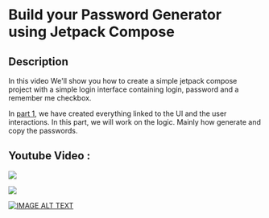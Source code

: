 # Build your Password Generator using Jetpack Compose

## Description
In this video We'll show you how to create a simple jetpack compose project with a simple login interface containing login, password and a remember me checkbox.

In [part 1](https://github.com/Anass-ABEA/Jetpack-Compose-Password-Generator/tree/part_1/), we have created everything linked to the UI and the user interactions. In this part, we will work on the logic. Mainly how generate and copy the passwords.

## Youtube Video :
[<img src="https://img.shields.io/badge/youtube-%23FF0000.svg?&style=for-the-badge&logo=youtube&logoColor=white" target="_bank"/>](https://youtu.be/_d-1-O46b90)

[<img src="https://img.shields.io/badge/medium-black.svg?&style=for-the-badge&logo=medium&logoColor=white" target="_bank"/>](https://medium.com/@WhiteBatCodes/create-your-password-generator-in-jetpack-compose-interface-44959b8e1551)


[![IMAGE ALT TEXT](https://i3.ytimg.com/vi/_d-1-O46b90/maxresdefault.jpg)](https://youtu.be/_d-1-O46b90)
